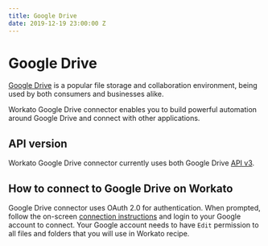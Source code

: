 ```yaml
---
title: Google Drive
date: 2019-12-19 23:00:00 Z
---
```


# Google Drive
[Google Drive](https://www.google.com/drive/) is a popular file storage and collaboration environment, being used by both consumers and businesses alike.

Workato Google Drive connector enables you to build powerful automation around Google Drive and connect with other applications.

## API version
Workato Google Drive connector currently uses both Google Drive [API v3](https://developers.google.com/drive/api/v3/about-sdk).

## How to connect to Google Drive on Workato
Google Drive connector uses OAuth 2.0 for authentication. When prompted, follow the on-screen [connection instructions](https://docs.workato.com/connections.html) and login to your Google account to connect. Your Google account needs to have `Edit` permission to all files and folders that you will use in Workato recipe.
